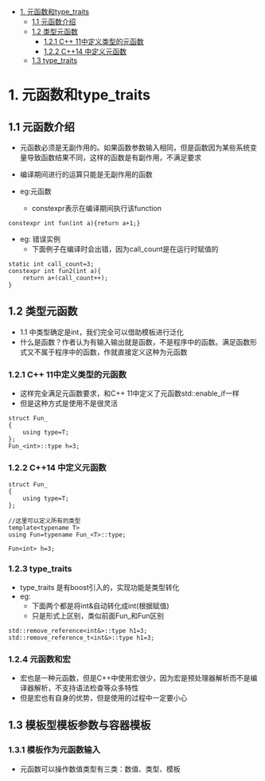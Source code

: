 <!-- TOC -->

- [1. 元函数和type_traits](#1-元函数和type_traits)
    - [1.1 元函数介绍](#11-元函数介绍)
    - [1.2 类型元函数](#12-类型元函数)
        - [1.2.1 C++ 11中定义类型的元函数](#121-c-11中定义类型的元函数)
        - [1.2.2 C++14 中定义元函数](#122-c14-中定义元函数)
    - [1.3 type_traits](#13-type_traits)

<!-- /TOC -->
# 1. 元函数和type_traits
## 1.1 元函数介绍
* 元函数必须是无副作用的。如果函数参数输入相同，但是函数因为某些系统变量导致函数结果不同，这样的函数是有副作用，不满足要求

* 编译期间进行的运算只能是无副作用的函数

* eg:元函数
    * constexpr表示在编译期间执行该function
```
constexpr int fun(int a){return a+1;}
```


* eg: 错误实例
    * 下面例子在编译时会出错，因为call_count是在运行时赋值的

```
static int call_count=3;
constexpr int fun2(int a){
    return a+(call_count++);
}
```
## 1.2 类型元函数
* 1.1 中类型确定是int，我们完全可以借助模板进行泛化
* 什么是函数？作者认为有输入输出就是函数，不是程序中的函数。满足函数形式又不属于程序中的函数，作就直接定义这种为元函数

### 1.2.1 C++ 11中定义类型的元函数
* 这样完全满足元函数要求，和C++ 11中定义了元函数std::enable_if一样
* 但是这种方式是使用不是很灵活
```
struct Fun_
{
    using type=T;
};
Fun_<int>::type h=3;
```
### 1.2.2 C++14 中定义元函数
```
struct Fun_
{
    using type=T;
};

//这里可以定义所有的类型
template<typename T>
using Fun=typename Fun_<T>::type;

Fun<int> h=3;

```

### 1.2.3 type_traits
* type_traits 是有boost引入的，实现功能是类型转化
* eg:
    * 下面两个都是将int&自动转化成int(根据赋值)
    * 只是形式上区别，类似前面Fun_和Fun区别
```
std::remove_reference<int&>::type h1=3;
std::remove_reference_t<int&>::type h1=3;
```

### 1.2.4 元函数和宏
* 宏也是一种元函数，但是C++中使用宏很少，因为宏是预处理器解析而不是编译器解析，不支持语法检查等众多特性
* 但是宏也有自身的优势，但是使用的过程中一定要小心

## 1.3 模板型模板参数与容器模板
### 1.3.1 模板作为元函数输入
* 元函数可以操作数值类型有三类：数值、类型、模板
